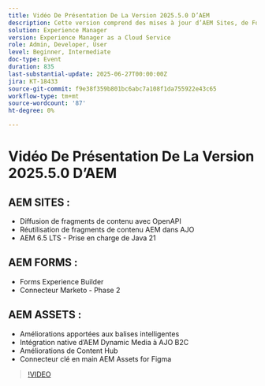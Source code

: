 ```yaml
---
title: Vidéo De Présentation De La Version 2025.5.0 D’AEM
description: Cette version comprend des mises à jour d’AEM Sites, de Forms et d’Assets, notamment la diffusion OpenAPI, la prise en charge de Java 21, les balises intelligentes, le connecteur Figma et Dynamic Media pour AJO B2C.
solution: Experience Manager
version: Experience Manager as a Cloud Service
role: Admin, Developer, User
level: Beginner, Intermediate
doc-type: Event
duration: 835
last-substantial-update: 2025-06-27T00:00:00Z
jira: KT-18433
source-git-commit: f9e38f359b801bc6abc7a108f1da755922e43c65
workflow-type: tm+mt
source-wordcount: '87'
ht-degree: 0%

---
```



# Vidéo De Présentation De La Version 2025.5.0 D’AEM

## AEM SITES :

* Diffusion de fragments de contenu avec OpenAPI
* Réutilisation de fragments de contenu AEM dans AJO
* AEM 6.5 LTS - Prise en charge de Java 21

## AEM FORMS :

* Forms Experience Builder
* Connecteur Marketo - Phase 2

## AEM ASSETS :

* Améliorations apportées aux balises intelligentes
* Intégration native d’AEM Dynamic Media à AJO B2C
* Améliorations de Content Hub
* Connecteur clé en main AEM Assets for Figma

>[!VIDEO](https://video.tv.adobe.com/v/3464307/?learn=on&enablevpops)
